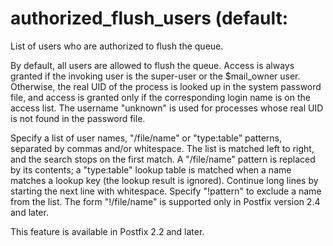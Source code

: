 # authorized_flush_users (default: 


List of users who are authorized to flush the queue.



By default, all users are allowed to flush the queue.  Access is
always granted if the invoking user is the super-user or the
$mail_owner user.  Otherwise, the real UID of the process is looked
up in the system password file, and access is granted only if the
corresponding login name is on the access list.  The username
"unknown" is used for processes whose real UID is not found in the
password file.  


Specify a list of user names, "/file/name" or "type:table" patterns,
separated by commas and/or whitespace. The list is matched left to
right, and the search stops on the first match. A "/file/name"
pattern is replaced
by its contents; a "type:table" lookup table is matched when a name
matches a lookup key (the lookup result is ignored).  Continue long
lines by starting the next line with whitespace. Specify "!pattern"
to exclude a name from the list. The form "!/file/name" is supported
only in Postfix version 2.4 and later.  


This feature is available in Postfix 2.2 and later.



